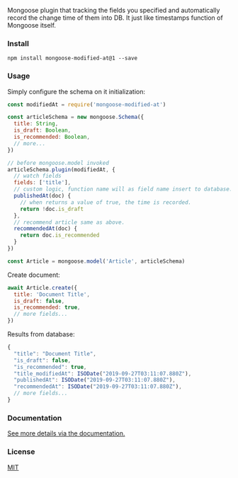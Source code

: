 Mongoose plugin that tracking the fields you specified and automatically record the change time of them into DB. It just like timestamps function of Mongoose itself.

### Install

```
npm install mongoose-modified-at@1 --save
```

### Usage

Simply configure the schema on it initialization:

```javascript
const modifiedAt = require('mongoose-modified-at')

const articleSchema = new mongoose.Schema({
  title: String,
  is_draft: Boolean,
  is_recommended: Boolean,
  // more...
})

// before mongoose.model invoked
articleSchema.plugin(modifiedAt, {
  // watch fields
  fields: ['title'],
  // custom logic, function name will as field name insert to database.
  publishedAt(doc) {
    // when returns a value of true, the time is recorded.
    return !doc.is_draft
  },
  // recommend article same as above.
  recommendedAt(doc) {
    return doc.is_recommended
  }
})

const Article = mongoose.model('Article', articleSchema)
```

Create document:

```javascript
await Article.create({
  title: 'Document Title',
  is_draft: false,
  is_recommended: true,
  // more fields...
})
```

Results from database:

```javascript
{
  "title": "Document Title",
  "is_draft": false,
  "is_recommended": true,
  "title_modifiedAt": ISODate("2019-09-27T03:11:07.880Z"),
  "publishedAt": ISODate("2019-09-27T03:11:07.880Z"),
  "recommendedAt": ISODate("2019-09-27T03:11:07.880Z"),
  // more fields...
}
```

### Documentation

[See more details via the documentation.](https://github.com/Barrior/mongoose-modified-at/blob/compatible-with-4x/README_en.md)

### License

[MIT](./LICENSE)
